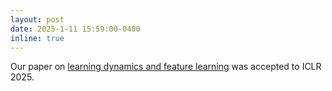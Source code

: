 ```yaml
---
layout: post
date: 2025-1-11 15:59:00-0400
inline: true
---
```


Our paper on <a href='https://openreview.net/forum?id=ZXaocmXc6d'>learning dynamics and feature learning</a> was accepted to ICLR 2025.